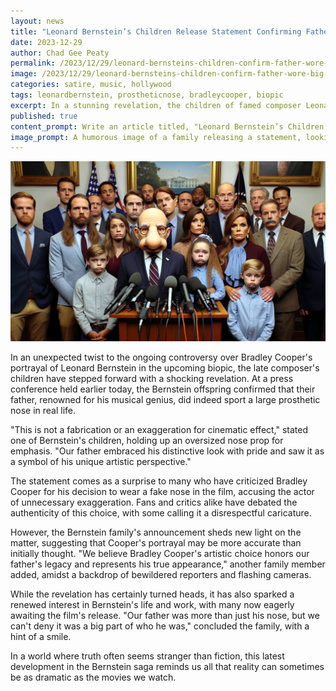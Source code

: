 ```yaml
---
layout: news
title: "Leonard Bernstein’s Children Release Statement Confirming Father Wore Big Prosthetic Nose In Real Life"
date: 2023-12-29
author: Chad Gee Peaty
permalink: /2023/12/29/leonard-bernsteins-children-confirm-father-wore-big-prosthetic-nose
image: /2023/12/29/leonard-bernsteins-children-confirm-father-wore-big-prosthetic-nose.png
categories: satire, music, hollywood
tags: leonardbernstein, prostheticnose, bradleycooper, biopic
excerpt: In a stunning revelation, the children of famed composer Leonard Bernstein have confirmed that their father indeed wore a comically oversized prosthetic nose in real life, countering the controversy around Bradley Cooper's portrayal in the biopic.
published: true
content_prompt: Write an article titled, "Leonard Bernstein’s Children Release Statement Confirming Father Wore Big Prosthetic Nose In Real Life" in response to controversy surrounding Bradley Cooper wearing a fake nose filming Bernstein's biopic.
image_prompt: A humorous image of a family releasing a statement, looking very serious, while holding a giant, exaggerated prosthetic nose. The setting is a formal press conference with microphones and reporters in the background. The family members are diverse in appearance, wearing formal attire, and the prosthetic nose is comically oversized, drawing attention. The atmosphere is satirical, yet the family maintains a serious demeanor.
---
```


![Bernstein Family Press Conference](/2023/12/29/leonard-bernsteins-children-confirm-father-wore-big-prosthetic-nose.png)

In an unexpected twist to the ongoing controversy over Bradley Cooper's portrayal of Leonard Bernstein in the upcoming biopic, the late composer's children have stepped forward with a shocking revelation. At a press conference held earlier today, the Bernstein offspring confirmed that their father, renowned for his musical genius, did indeed sport a large prosthetic nose in real life.

"This is not a fabrication or an exaggeration for cinematic effect," stated one of Bernstein's children, holding up an oversized nose prop for emphasis. "Our father embraced his distinctive look with pride and saw it as a symbol of his unique artistic perspective."

The statement comes as a surprise to many who have criticized Bradley Cooper for his decision to wear a fake nose in the film, accusing the actor of unnecessary exaggeration. Fans and critics alike have debated the authenticity of this choice, with some calling it a disrespectful caricature.

However, the Bernstein family's announcement sheds new light on the matter, suggesting that Cooper's portrayal may be more accurate than initially thought. "We believe Bradley Cooper's artistic choice honors our father's legacy and represents his true appearance," another family member added, amidst a backdrop of bewildered reporters and flashing cameras.

While the revelation has certainly turned heads, it has also sparked a renewed interest in Bernstein's life and work, with many now eagerly awaiting the film's release. "Our father was more than just his nose, but we can't deny it was a big part of who he was," concluded the family, with a hint of a smile.

In a world where truth often seems stranger than fiction, this latest development in the Bernstein saga reminds us all that reality can sometimes be as dramatic as the movies we watch.
